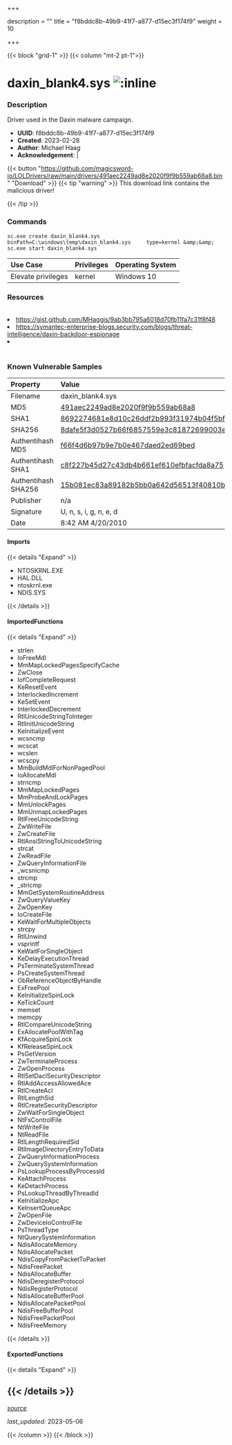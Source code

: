 +++

description = ""
title = "f8bddc8b-49b9-41f7-a877-d15ec3f174f9"
weight = 10

+++


{{< block "grid-1" >}}
{{< column "mt-2 pt-1">}}


# daxin_blank4.sys ![:inline](/images/twitter_verified.png) 


### Description

Driver used in the Daxin malware campaign.
- **UUID**: f8bddc8b-49b9-41f7-a877-d15ec3f174f9
- **Created**: 2023-02-28
- **Author**: Michael Haag
- **Acknowledgement**:  | [](https://twitter.com/)

{{< button "https://github.com/magicsword-io/LOLDrivers/raw/main/drivers/491aec2249ad8e2020f9f9b559ab68a8.bin" "Download" >}}
{{< tip "warning" >}}
This download link contains the malicious driver!

{{< /tip >}}

### Commands

```
sc.exe create daxin_blank4.sys binPath=C:\windows\temp\daxin_blank4.sys     type=kernel &amp;&amp; sc.exe start daxin_blank4.sys
```

| Use Case | Privileges | Operating System | 
|:---- | ---- | ---- |
| Elevate privileges | kernel | Windows 10 |

### Resources
<br>
<li><a href="https://gist.github.com/MHaggis/9ab3bb795a6018d70fb11fa7c31f8f48">https://gist.github.com/MHaggis/9ab3bb795a6018d70fb11fa7c31f8f48</a></li>
<li><a href="https://symantec-enterprise-blogs.security.com/blogs/threat-intelligence/daxin-backdoor-espionage">https://symantec-enterprise-blogs.security.com/blogs/threat-intelligence/daxin-backdoor-espionage</a></li>
<li><a href=""></a></li>
<br>

### Known Vulnerable Samples

| Property           | Value |
|:-------------------|:------|
| Filename           | daxin_blank4.sys |
| MD5                | [491aec2249ad8e2020f9f9b559ab68a8](https://www.virustotal.com/gui/file/491aec2249ad8e2020f9f9b559ab68a8) |
| SHA1               | [8692274681e8d10c26ddf2b993f31974b04f5bf0](https://www.virustotal.com/gui/file/8692274681e8d10c26ddf2b993f31974b04f5bf0) |
| SHA256             | [8dafe5f3d0527b66f6857559e3c81872699003e0f2ffda9202a1b5e29db2002e](https://www.virustotal.com/gui/file/8dafe5f3d0527b66f6857559e3c81872699003e0f2ffda9202a1b5e29db2002e) |
| Authentihash MD5   | [f66f4d6b97b9e7b0e467daed2ed69bed](https://www.virustotal.com/gui/search/authentihash%253Af66f4d6b97b9e7b0e467daed2ed69bed) |
| Authentihash SHA1  | [c8f227b45d27c43db4b661ef610efbfacfda8a75](https://www.virustotal.com/gui/search/authentihash%253Ac8f227b45d27c43db4b661ef610efbfacfda8a75) |
| Authentihash SHA256| [15b081ec83a89182b5bb0a642d56513f40810b5b0a42e904ab6d3fa8f34c0446](https://www.virustotal.com/gui/search/authentihash%253A15b081ec83a89182b5bb0a642d56513f40810b5b0a42e904ab6d3fa8f34c0446) |
| Publisher         | n/a |
| Signature         | U, n, s, i, g, n, e, d   |
| Date                | 8:42 AM 4/20/2010 |


#### Imports
{{< details "Expand" >}}
* NTOSKRNL.EXE
* HAL.DLL
* ntoskrnl.exe
* NDIS.SYS

{{< /details >}}
#### ImportedFunctions
{{< details "Expand" >}}
* strlen
* IoFreeMdl
* MmMapLockedPagesSpecifyCache
* ZwClose
* IofCompleteRequest
* KeResetEvent
* InterlockedIncrement
* KeSetEvent
* InterlockedDecrement
* RtlUnicodeStringToInteger
* RtlInitUnicodeString
* KeInitializeEvent
* wcsncmp
* wcscat
* wcslen
* wcscpy
* MmBuildMdlForNonPagedPool
* IoAllocateMdl
* strncmp
* MmMapLockedPages
* MmProbeAndLockPages
* MmUnlockPages
* MmUnmapLockedPages
* RtlFreeUnicodeString
* ZwWriteFile
* ZwCreateFile
* RtlAnsiStringToUnicodeString
* strcat
* ZwReadFile
* ZwQueryInformationFile
* _wcsnicmp
* strcmp
* _stricmp
* MmGetSystemRoutineAddress
* ZwQueryValueKey
* ZwOpenKey
* IoCreateFile
* KeWaitForMultipleObjects
* strcpy
* RtlUnwind
* vsprintf
* KeWaitForSingleObject
* KeDelayExecutionThread
* PsTerminateSystemThread
* PsCreateSystemThread
* ObReferenceObjectByHandle
* ExFreePool
* KeInitializeSpinLock
* KeTickCount
* memset
* memcpy
* RtlCompareUnicodeString
* ExAllocatePoolWithTag
* KfAcquireSpinLock
* KfReleaseSpinLock
* PsGetVersion
* ZwTerminateProcess
* ZwOpenProcess
* RtlSetDaclSecurityDescriptor
* RtlAddAccessAllowedAce
* RtlCreateAcl
* RtlLengthSid
* RtlCreateSecurityDescriptor
* ZwWaitForSingleObject
* NtFsControlFile
* NtWriteFile
* NtReadFile
* RtlLengthRequiredSid
* RtlImageDirectoryEntryToData
* ZwQueryInformationProcess
* ZwQuerySystemInformation
* PsLookupProcessByProcessId
* KeAttachProcess
* KeDetachProcess
* PsLookupThreadByThreadId
* KeInitializeApc
* KeInsertQueueApc
* ZwOpenFile
* ZwDeviceIoControlFile
* PsThreadType
* NtQuerySystemInformation
* NdisAllocateMemory
* NdisAllocatePacket
* NdisCopyFromPacketToPacket
* NdisFreePacket
* NdisAllocateBuffer
* NdisDeregisterProtocol
* NdisRegisterProtocol
* NdisAllocateBufferPool
* NdisAllocatePacketPool
* NdisFreeBufferPool
* NdisFreePacketPool
* NdisFreeMemory

{{< /details >}}
#### ExportedFunctions
{{< details "Expand" >}}

{{< /details >}}
-----



[*source*](https://github.com/magicsword-io/LOLDrivers/tree/main/yaml/f8bddc8b-49b9-41f7-a877-d15ec3f174f9.yaml)

*last_updated:* 2023-05-06








{{< /column >}}
{{< /block >}}

